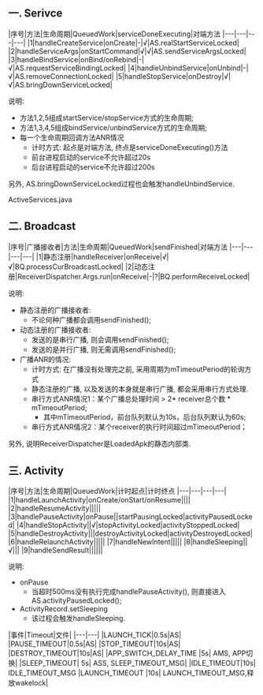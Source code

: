 
## 一. Serivce

|序号|方法|生命周期|QueuedWork|serviceDoneExecuting|对端方法
|---|---|---|---|
|1|handleCreateService|onCreate|-|√|AS.realStartServiceLocked|
|2|handleServiceArgs|onStartCommand|√|√|AS.sendServiceArgsLocked|
|3|handleBindService|onBind/onRebind|-|√|AS.requestServiceBindingLocked|
|4|handleUnbindService|onUnbind|-|√|AS.removeConnectionLocked|
|5|handleStopService|onDestroy|√|√|AS.bringDownServiceLocked|

说明:

- 方法1,2,5组成startService/stopService方式的生命周期;
- 方法1,3,4,5组成bindService/unbindService方式的生命周期;
- 每一个生命周期回调方法ANR情况
    - 计时方式: 起点是对端方法, 终点是serviceDoneExecuting()方法
    - 前台进程启动的service不允许超过20s
    - 后台进程启动的service不允许超过200s

另外, AS.bringDownServiceLocked过程也会触发handleUnbindService.

ActiveServices.java

## 二. Broadcast

|序号|广播接收者|方法|生命周期|QueuedWork|sendFinished|对端方法
|---|---|---|---|
|1|静态注册|handleReceiver|onReceive|√|√|BQ.processCurBroadcastLocked|
|2|动态注册|ReceiverDispatcher.Args.run|onReceive|-|?|BQ.performReceiveLocked|


说明:

- 静态注册的广播接收者:
    - 不论何种广播都会调用sendFinished();
- 动态注册的广播接收者:
    - 发送的是串行广播, 则会调用sendFinished();
    - 发送的是并行广播, 则无需调用sendFinished();
- 广播ANR的情况:
    - 计时方式: 在广播没有处理完之前, 采用周期为mTimeoutPeriod的轮询方式
    - 静态注册的广播, 以及发送的本身就是串行广播, 都会采用串行方式处理.
    - 串行方式ANR情况1：某个广播总处理时间 > 2* receiver总个数 * mTimeoutPeriod;
        - 其中mTimeoutPeriod，前台队列默认为10s，后台队列默认为60s;
    - 串行方式ANR情况2：某个receiver的执行时间超过mTimeoutPeriod；

另外, 说明ReceiverDispatcher是LoadedApk的静态内部类.

## 三. Activity

|序号|方法|生命周期|QueuedWork|计时起点|计时终点
|---|---|---|---|
|1|handleLaunchActivity|onCreate/onStart/onResume||||
|2|handleResumeActivity|||||
|3|handlePauseActivity|onPause||startPausingLocked|activityPausedLocked|
|4|handleStopActivity||√|stopActivityLocked|activityStoppedLocked|
|5|handleDestroyActivity|||destroyActivityLocked|activityDestroyedLocked|
|6|handleRelaunchActivity|||||
|7|handleNewIntent|||||
|8|handleSleeping||√|||
|9|handleSendResult||||||

说明:

- onPause
    - 当超时500ms没有执行完成handlePauseActivity(), 则直接进入AS.activityPausedLocked();
- ActivityRecord.setSleeping
    - 该过程会触发handleSleeping.

|事件|Timeout|文件|
|---|---|
|LAUNCH_TICK|0.5s|AS|
|PAUSE_TIMEOUT|0.5s|AS|
|STOP_TIMEOUT|10s|AS|
|DESTROY_TIMEOUT|10s|AS|
|APP_SWITCH_DELAY_TIME  |5s| AMS, APP切换|
|SLEEP_TIMEOUT| 5s| ASS, SLEEP_TIMEOUT_MSG|
|IDLE_TIMEOUT|10s| IDLE_TIMEOUT_MSG
|LAUNCH_TIMEOUT |10s| LAUNCH_TIMEOUT_MSG,释放wakelock|
